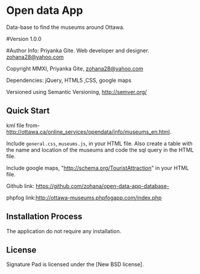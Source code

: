 

# Open data App
Data-base to find the museums around Ottawa.

#Version
1.0.0

#Author Info: 
Priyanka Gite. Web developer and designer.
zohana28@yahoo.com

Copyright MMXI, Priyanka Gite, <zohana28@yahoo.com>

Dependencies: jQuery, HTML5 ,CSS, google maps

Versioned using Semantic Versioning, <http://semver.org/>

## Quick Start
 kml file from-http://ottawa.ca/online_services/opendata/info/museums_en.html.

 Include `general.css`, `museums.js`, in your HTML file. Also create a table with the name and location of the museums and code the sql query in the HTML file.

 Include google maps, "http://schema.org/TouristAttraction" in your HTML file.

 Github link: <https://github.com/zohana/open-data-app-database->

 phpfog link:<http://ottawa-museums.phpfogapp.com/index.php>

## Installation Process
The application do not require any installation.



## License
Signature Pad is licensed under the [New BSD license].


